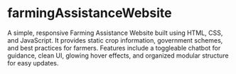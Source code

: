 # farmingAssistanceWebsite
A simple, responsive Farming Assistance Website built using HTML, CSS, and JavaScript. It provides static crop information, government schemes, and best practices for farmers. Features include a toggleable chatbot for guidance, clean UI, glowing hover effects, and organized modular structure for easy updates.
